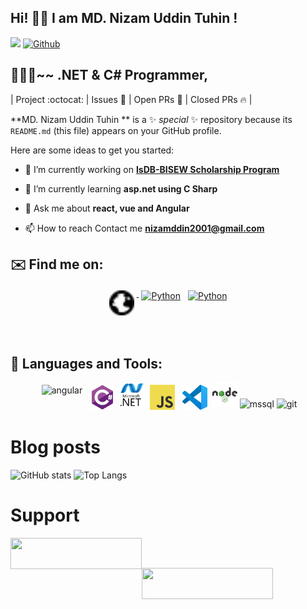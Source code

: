 


## Hi! 👋🏻 I am MD. Nizam Uddin Tuhin ! 
![](https://visitor-badge.laobi.icu/badge?page_id=nizambhl2001.CharalambosIoannou)
[![Github](https://img.shields.io/github/followers/nizambhl2001?label=Follow&style=social)](https://github.com/CharalambosIoannou)

## 🙋🏻‍♂️~~ .NET & C# Programmer,


|      Project :octocat:   |     Issues :bug:   | Open PRs :bell:  | Closed PRs :fire:  | 


**MD. Nizam Uddin Tuhin ** is a ✨ _special_ ✨ repository because its `README.md` (this file) appears on your GitHub profile.

Here are some ideas to get you started:
   
- 🔭 I’m currently working on  <a href="https://www.isdb-bisew.org">**IsDB-BISEW Scholarship Program**</a>


- 🌱 I’m currently learning **asp.net using C Sharp** 


- 💬 Ask me about **react, vue and Angular**


- 📫 How to reach Contact me **nizamddin2001@gmail.com**




## ✉️ Find me on:


<p align="center">
 <a href="https://charalambosioannou.github.io/" target="_blank" rel="noopener noreferrer"> <img src="https://raw.githubusercontent.com/iconic/open-iconic/master/svg/globe.svg" alt="Python" height="40" style="vertical-align:top; margin:4px"> </a>
 <a href="https://linkedin.com/in/charalambosioannou" target="_blank" rel="noopener noreferrer"> <img src="https://cdn.jsdelivr.net/npm/simple-icons@v3/icons/linkedin.svg" alt="Python" height="40" style="vertical-align:top; margin:4px"></a>
 <a href="mailto:cioannou1997@gmail.com"> <img src="https://cdn.jsdelivr.net/npm/simple-icons@v3/icons/gmail.svg" alt="Python" height="40" style="vertical-align:top; margin:4px"></a>
</p>

<br />

## 🧰 Languages and Tools:
<p align="center">
 <img src="https://angular.io/assets/images/logos/angular/angular.svg" alt="angular" style="vertical-align:top; margin:4px" height="40"/>
 <img src="https://raw.githubusercontent.com/devicons/devicon/master/icons/csharp/csharp-original.svg" alt="csharp" style="vertical-align:top; margin:4px" height="40"/>
 <img src="https://raw.githubusercontent.com/devicons/devicon/master/icons/dot-net/dot-net-original-wordmark.svg" alt="dotnet" width="40" height="40"/>
<img src="https://raw.githubusercontent.com/github/explore/80688e429a7d4ef2fca1e82350fe8e3517d3494d/topics/javascript/javascript.png" alt="Javascript" height="40" style="vertical-align:top; margin:4px">
<img src="https://raw.githubusercontent.com/github/explore/80688e429a7d4ef2fca1e82350fe8e3517d3494d/topics/visual-studio-code/visual-studio-code.png" alt="VS Code" height="40" style="vertical-align:top; margin:4px">
 <img src="https://raw.githubusercontent.com/devicons/devicon/master/icons/nodejs/nodejs-original-wordmark.svg" alt="nodejs" width="40" height="40"/>
 <img src="https://www.svgrepo.com/show/303229/microsoft-sql-server-logo.svg" alt="mssql" width="40" height="40"/> 
  <img src="https://www.vectorlogo.zone/logos/git-scm/git-scm-icon.svg" alt="git" width="40" height="40"/>
</p>

# Blog posts
<!-- BLOG-POST-LIST:START -->
<!-- BLOG-POST-LIST:END -->

![GitHub stats](https://github-readme-stats.vercel.app/api?username=nizambhl2001&show_icons=true&theme=tokyonight)
![Top Langs](https://github-readme-stats.vercel.app/api/top-langs/?username=nizambhl2001&theme=tokyonight)

# Support

<p><a href="https://ko-fi.com/nizambhl2001)"> <img align="left" src="https://cdn.ko-fi.com/cdn/kofi3.png?v=3" height="50" width="210" alt="" /></a></p><br><br>


<p><a href="https://ko-fi.com/nizambhl2001)"> <img align="left" src="[https://cdn.ko-fi.com/cdn/kofi3.png?v=3](https://res.cloudinary.com/practicaldev/image/fetch/s--gB5HhZkA--/c_limit%2Cf_auto%2Cfl_progressive%2Cq_auto%2Cw_880/https://cdn.buymeacoffee.com/buttons/default-blue.png)" height="50" width="210" alt="" /></a></p><br><br>







